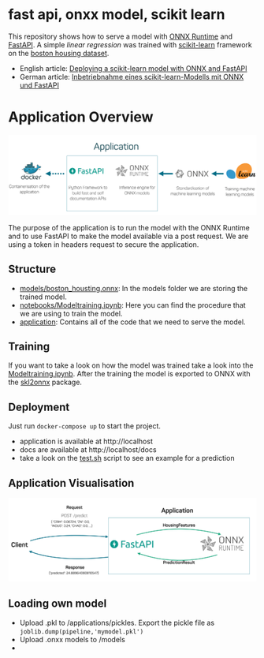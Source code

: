 # fast api, onxx model, scikit learn

This repository shows how to serve a model with [ONNX Runtime](https://github.com/microsoft/onnxruntime) and [FastAPI](https://github.com/tiangolo/fastapi). 
A simple *linear regression* was trained with [scikit-learn](https://scikit-learn.org/) framework on the [boston housing dataset](https://scikit-learn.org/stable/modules/generated/sklearn.datasets.load_boston.html).


- English article: [Deploying a scikit-learn model with ONNX and FastAPI](#)
- German article: [Inbetriebnahme eines scikit-learn-Modells mit ONNX und FastAPI](#)

# Application Overview

![Overview of the application](images/overview.png)

The purpose of the application is to run the model with the ONNX Runtime and to use FastAPI to make the model available via a post request. We are using a token in headers request to secure the application.


## Structure

- [models/boston_housting.onnx](models/boston_housting.onnx): In the models folder we are storing the trained model. 
- [notebooks/Modeltraining.ipynb](notebooks/Modeltraining.ipynb): Here you can find the procedure that we are using to train the model.
- [application](application): Contains all of the code that we need to serve the model.

## Training
If you want to take a look on how the model was trained take a look into the [Modeltraining.ipynb](notebooks/Modeltraining.ipynb). 
After the training the model is exported to ONNX with the [skl2onnx](https://pypi.org/project/skl2onnx/) package.

## Deployment

Just run ``docker-compose up`` to start the project. 
- application is available at http://localhost
- docs are available at http://localhost/docs
- take a look on the [test.sh](test.sh) script to see an example for a prediction

## Application Visualisation
 ![Application visualisation](images/web_application.png)

## Loading own model
- Upload .pkl to /applications/pickles. Export the pickle file as `joblib.dump(pipeline,'mymodel.pkl')`
- Upload .onxx models to /models 
- 
